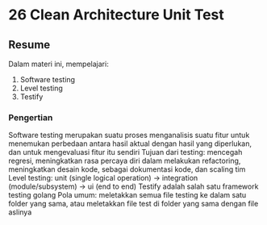 # 26 Clean Architecture Unit Test

## Resume
Dalam materi ini, mempelajari:


1. Software testing
2. Level testing
3. Testify

### Pengertian
Software testing merupakan suatu proses menganalisis suatu fitur untuk menemukan perbedaan antara hasil aktual dengan hasil yang diperlukan, dan untuk mengevaluasi fitur itu sendiri
Tujuan dari testing: mencegah regresi, meningkatkan rasa percaya diri dalam melakukan refactoring, meningkatkan desain kode, sebagai dokumentasi kode, dan scaling tim
Level testing: unit (single logical operation) -> integration (module/subsystem) -> ui (end to end)
Testify adalah salah satu framework testing golang
Pola umum: meletakkan semua file testing ke dalam satu folder yang sama, atau meletakkan file test di folder yang sama dengan file aslinya